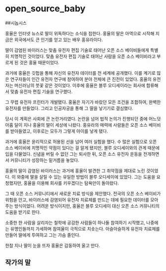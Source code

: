 # open_source_baby

##시놉시스

홍율은 인터넷 뉴스로 딸이 위독하다는 소식을 접한다. 홍율의 딸은 아역으로 시작해 지금은 외국에서도 큰 인기를 얻고 있는 배우 홍유라이다. 

딸이 감염된 바이러스는 맞춤 유전자 편집 기술로 태어난 오픈 소스 베이비들에게 특별히 치명적인 것이었다. 맞춤 유전자 편집 기술로 태어난 사람을 오픈 소스 베이비라고 부르게 된 것은 홍율 때문이었다.

과거에 홍율은 깃헙을 통해 자신의 유전자 데이터를 전 세계에 공개했다. 이를 계기로 많은 연구자들이 인간 유전자 연구에 참여하여 분야 전체에 큰 진전이 있었다. 홍율의 유전자는 머신러닝의 붓꽃 같은 것이었다. 이후에 홍율은 블루 오디세이라는 회사에 합류해서 맞춤 유전자 편집 기술을 연구했다. 

그 무렵 유전자 프린터가 개발됐다. 홍율은 자기가 바랐던 모든 조건을 조합하여, 완벽한 유전자를 만들었다. 그리고 인공자궁을 통해 그 딸을 낳기기로 결심했다. 

당시 이 계획은 사회에 큰 논란거리였다. 논란을 넘어 법적 논의가 진행되던 중에 어느덧 아홉 달이 지나 홍율의 딸이 세상에 나왔다. 홍유라의 매력에 사람들은 오픈 소스 베이비를 받아들였고, 이후로는 모두가 그렇게 아이를 낳게 됐다.

과거에 홍율은 윤리적으로 허용된 선을 넘어 여러 실험을 했다. 수 많은 실험으로 오픈 소스 베이비에 치명적인 약점이 있다는 걸 알게 됐지만, 블루 오디세이와의 관계 때문에 입을 다물었다. 신념을 버릴 수 없던 그는 퇴사한 뒤, 오픈 소스 유전자 운동을 전개하면서 커뮤니티가 성장하는 밑거름을 놓았다.

홍율의 딸이 감염된 바이러스는 과거에 홍율이 발견한 그 취약점을 제대로 노린 것이었다. 이 와중에 딸을 살릴 수 있는 유일한 방법이 블루 오디세이에 있었다. 그는 도움을 요청했지만, 홍율을 이용해 회사를 키우겠다는 탐욕만이 돌아왔다. 

그 때 오픈 소스 커뮤니티에서 새로운 치료 방식을 제안했다. 전국의 오픈 소스 베이비가 위험을 안고, 바이러스에 감염되어 유전자 치료제를 만드는 데에 필요한 데이터를 모아주는 방식이었다. 어려운 방식이지만, 홍율은 블루 오디세이 대신 오픈 소스 커뮤니티의 도움을 받기로 한다.

소중한 한 사람을 살리자는 철학에 공감한 사람들이 하나둘 참여하기 시작했고, 나중에는 유명인들까지 가세하며 참여율이 극적으로 치솟는다. 아슬아슬하게 유전자 치료제를 만들어 딸에게 투여하고 그는 가슴 졸인다.

한참 지나 딸이 눈을 뜨자 홍율은 감동하여 울고 만다.


## 작가의 말
